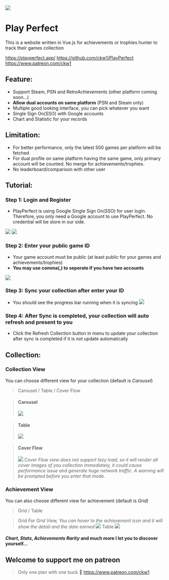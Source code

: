 ![](/tutorial/coverflow.png)
# Play Perfect
This is a website written in Vue.js for achievements or trophies hunter to track their games collection

https://playperfect.app/
https://github.com/ckw1/PlayPerfect
https://www.patreon.com/ckw1

## Feature:
* Support Steam, PSN and RetroAchievements (other platform coming soon...)
* **Allow dual accounts on same platform** (PSN and Steam only)
* Multiple good looking interface, you can pick whatever you want 
* Single Sign On(SSO) with Google accounts
* Chart and Statistic for your records
  
## Limitation: 

* For better performance, only the latest 500 games per platform will be fetched
* For dual profile on same platform having the same game, only primary account will be counted. No merge for achievements/trophies.
* No leaderboard/comparison with other user 

## Tutorial:

### Step 1: Login and Register

* PlayPerfect is using Google Single Sign On(SSO) for user login. Therefore, you only need a Google account to use PlayPerfect. No credential will be store in our side. 

![](/tutorial/login1.png)
![](/tutorial/login2.png)

### Step 2: Enter your public game ID
* Your game account must be public (at least public for your games and achievements/trophies)
* **You may use comma(,) to seperate if you have two accounts**

![](/tutorial/editID.png)

### Step 3: Sync your collection after enter your ID
* You should see the progress bar running when it is syncing
![](/tutorial/syncing.png)

### Step 4: After Sync is completed, your collection will auto refresh and present to you

* Click the Refresh Collection button in menu to update your collection after sync is completed if it is not update automatically

## Collection:
### Collection View
You can choose different view for your collection (default is *Carousel*)

> Carousel / Table / Cover Flow

> #### Carousel
> ![](/tutorial/Carousel.png)

> #### Table
> ![](/tutorial/table.png)

> #### Cover Flow 
>![](/tutorial/coverflow.png)
*Cover Flow view does not support lazy load, so it will render all cover images of you collection immediately, it could cause performance issue and generate huge network traffic. A warning will be prompted before you enter that mode.*

### Achievement View

You can also choose different view for achievement (default is *Grid*)
> Grid / Table

> Grid
*For Grid View, You can hover to the achievement icon and it will show the detail and the date earned*
![](/tutorial/hoverAchievement.png)
> Table
![](/tutorial/AchievementTable.png)

#### *Chart*, *Stats*, *Achievements Rarity* and much more I let you to discover yourself...

## Welcome to support me on patreon

> Only one plan with one buck 🥂
> https://www.patreon.com/ckw1
